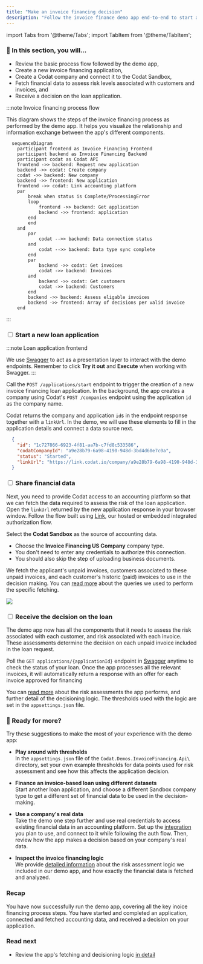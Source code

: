 ```yaml
---
title: "Make an invoice financing decision"
description: "Follow the invoice finance demo app end-to-end to start an application, analyze it, and make a decision on the request"
---
```

import Tabs from '@theme/Tabs';
import TabItem from '@theme/TabItem';

### 🚀 In this section, you will...
* Review the basic process flow followed by the demo app,
* Create a new invoice financing application,
* Create a Codat company and connect it to the Codat Sandbox,
* Fetch financial data to assess risk levels associated with customers and invoices, and
* Receive a decision on the loan application. 

:::note Invoice financing process flow

This diagram shows the steps of the invoice financing process as performed by the demo app. It helps you visualize the relationship and information exchange between the app's different components.

``` mermaid
  sequenceDiagram
    participant frontend as Invoice Financing Frontend 
    participant backend as Invoice Financing Backend 
    participant codat as Codat API
    frontend ->> backend: Request new application
    backend ->> codat: Create company
    codat ->> backend: New company
    backend ->> frontend: New application
    frontend ->> codat: Link accounting platform
    par
        break when status is Complete/ProcessingError
        loop
            frontend ->> backend: Get application
            backend ->> frontend: application
        end
        end
    and
        par 
            codat -->> backend: Data connection status 
        and 
            codat -->> backend: Data type sync complete
        end
        par
            backend ->> codat: Get invoices
            codat ->> backend: Invoices
        and
            backend ->> codat: Get customers
            codat ->> backend: Customers
        end
        backend ->> backend: Assess eligable invoices
        backend ->> frontend: Array of decisions per valid invoice
    end
```  
:::  

### <input type="checkbox" unchecked /> Start a new loan application  

:::note Loan application frontend

We use [Swagger](http://localhost:7278/swagger/index.html) to act as a presentation layer to interact with the demo endpoints. Remember to click **Try it out** and **Execute** when working with Swagger.
:::

Call the `POST /applications/start` endpoint to trigger the creation of a new invoice financing loan application. In the background, the app creates a company using Codat's `POST /companies` endpoint using the application `id` as the company name.

Codat returns the company and application `id`s in the endpoint response together with a `linkUrl`. In the demo, we will use these elements to fill in the application details and connect a data source next.  

```json title="Example endpoint response"
  {
    "id": "1c727866-6923-4f81-aa7b-c7fd8c533586",
    "codatCompanyId": "a9e28b79-6a98-4190-948d-3bd4d60e7c0a",
    "status": "Started", 
    "linkUrl": "https://link.codat.io/company/a9e28b79-6a98-4190-948d-3bd4d60e7c0a"
  }
```
### <input type="checkbox" unchecked /> Share financial data  

Next, you need to provide Codat access to an accounting platform so that we can fetch the data required to assess the risk of the loan application. Open the `linkUrl` returned by the new application response in your browser window. Follow the flow built using [Link](/auth-flow/overview), our hosted or embedded integrated authorization flow. 

Select the **Codat Sandbox** as the source of accounting data.
* Choose the **Invoice Financing US Company** company type.
* You don't need to enter any credentials to authorize this connection. 
* You should also skip the step of uploading business documents. 

We fetch the applicant's unpaid invoices, customers associated to these unpaid invoices, and each customer's historic (paid) invoices to use in the decision making. You can [read more](/accounting-api/guides/invoice-finance/inv-fin-decision) about the queries we used to perform the specific fetching. 

![](/img/use-cases/underwriting/sandbox-credentials-modal.png)

### <input type="checkbox" unchecked /> Receive the decision on the loan 

The demo app now has all the components that it needs to assess the risk associated with each customer, and risk associated with each invoice. These assessments determine the decision on each unpaid invoice included in the loan request. 

Poll the `GET applications/{applicationId}` endpoint in [Swagger](http://localhost:7278/swagger/index.html) anytime to check the status of your loan. Once the app processes all the relevant invoices, it will automatically return a response with an offer for each invoice approved for financing

You can [read more](/accounting-api/guides/invoice-finance/inv-fin-decision) about the risk assessments the app performs, and further detail of the decisioning logic. The thresholds used with the logic are set in the `appsettings.json` file. 

### 💪 Ready for more? 

Try these suggestions to make the most of your experience with the demo app:

- **Play around with thresholds**  
  In the `appsettings.json` file of the `Codat.Demos.InvoiceFinancing.Api\` directory, set your own example thresholds for data points used for risk assessment and see how this affects the application decision.

- **Finance an invoice-based loan using different datasets**  
  Start another loan application, and choose a different Sandbox company type to get a different set of financial data to be used in the decision-making. 

- **Use a company's real data**  
  Take the demo one step further and use real credentials to access existing financial data in an accounting platform. Set up the [integration](/integrations/accounting/overview) you plan to use, and connect to it while following the auth flow. Then, review how the app makes a decision based on your company's real data. 

- **Inspect the invoice financing logic**  
  We provide [detailed information](/accounting-api/guides/invoice-finance/inv-fin-decision) about the risk assessment logic we included in our demo app, and how exactly the financial data is fetched and analyzed. 
  

### Recap

You have now successfully run the demo app, covering all the key inoice financing process steps. You have started and completed an application, connected and fetched accounting data, and received a decision on your application. 

### Read next

- Review the app's fetching and decisioning logic [in detail](/accounting-api/guides/invoice-finance/inv-fin-decision)
